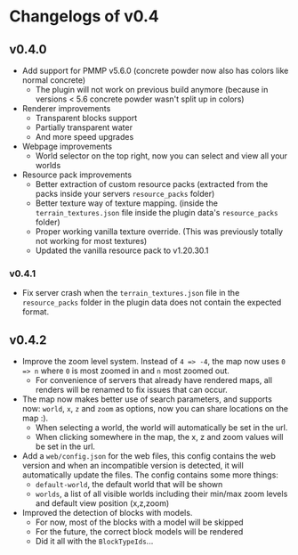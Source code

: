 # Changelogs of v0.4

## v0.4.0
- Add support for PMMP v5.6.0 (concrete powder now also has colors like normal concrete)
  - The plugin will not work on previous build anymore (because in versions < 5.6 concrete powder wasn't split up in colors)
- Renderer improvements
  - Transparent blocks support
  - Partially transparent water
  - And more speed upgrades
- Webpage improvements
  - World selector on the top right, now you can select and view all your worlds
- Resource pack improvements
  - Better extraction of custom resource packs (extracted from the packs inside your servers `resource_packs` folder)
  - Better texture way of texture mapping. (inside the `terrain_textures.json` file inside the plugin
    data's `resource_packs` folder)
  - Proper working vanilla texture override. (This was previously totally not working for most textures)
  - Updated the vanilla resource pack to v1.20.30.1

### v0.4.1

- Fix server crash when the `terrain_textures.json` file in the `resource_packs` folder in the plugin data does not
  contain the expected format.

## v0.4.2

- Improve the zoom level system. Instead of `4 => -4`, the map now uses `0 => n` where `0` is most zoomed in and `n`
  most zoomed out.
  - For convenience of servers that already have rendered maps, all renders will be renamed to fix issues that can
    occur.
- The map now makes better use of search parameters, and supports now: `world`, `x`, `z` and `zoom` as options, now you
  can share locations on the map :).
  - When selecting a world, the world will automatically be set in the url.
  - When clicking somewhere in the map, the x, z and zoom values will be set in the url.
- Add a `web/config.json` for the web files, this config contains the web version and when an incompatible version is
  detected, it will automatically update the files. The config contains some more things:
  - `default-world`, the default world that will be shown
  - `worlds`, a list of all visible worlds including their min/max zoom levels and default view position (x,z,zoom)
- Improved the detection of blocks with models.
  - For now, most of the blocks with a model will be skipped
  - For the future, the correct block models will be rendered
  - Did it all with the `BlockTypeIds`...
